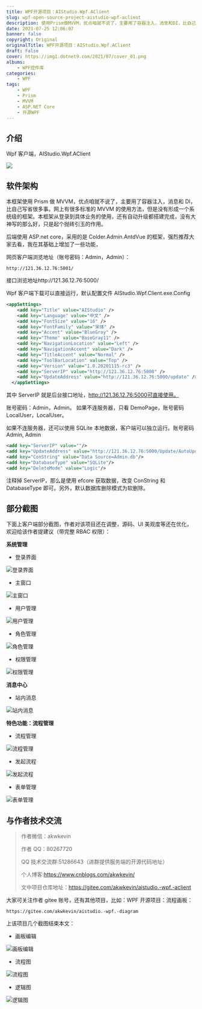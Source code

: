 ```yaml
---
title: WPF开源项目：AIStudio.Wpf.AClient
slug: wpf-open-source-project-aistudio-wpf-aclient
description: 使用Prism做MVVM，优点咱就不说了，主要用了容器注入，消息和DI，比自己写省很多事。网上有很多标准的MVVM的使用方法，但是没有形成一个系统级的框架。本框架从登录到具体业务的使用，还有自动升级都搭建完成
date: 2021-07-25 12:06:07
banner: false
copyright: Original
originalTitle: WPF开源项目：AIStudio.Wpf.AClient
draft: False
cover: https://img1.dotnet9.com/2021/07/cover_01.png
albums:
    - WPF控件库
categories: 
    - WPF
tags: 
    - WPF
    - Prism
    - MVVM
    - ASP.NET Core
    - 开源WPF
---
```


## 介绍

Wpf 客户端，AIStudio.Wpf.AClient

![](https://img1.dotnet9.com/2021/07/0101.png)

## 软件架构

本框架使用 Prism 做 MVVM，优点咱就不说了，主要用了容器注入，消息和 DI，比自己写省很多事。网上有很多标准的 MVVM 的使用方法，但是没有形成一个系统级的框架。本框架从登录到具体业务的使用，还有自动升级都搭建完成，没有大神写的那么好，只是起个抛砖引玉的作用。

后端使用 ASP.net core，采用的是 Colder.Admin.AntdVue 的框架，强烈推荐大家去看，我在其基础上增加了一些功能，

网页客户端浏览地址（账号密码：Admin，Admin）：

```shell
http://121.36.12.76:5001/
```

接口浏览地址http://121.36.12.76:5000/

Wpf 客户端下载可以直接运行，默认配置文件 AIStudio.Wpf.Client.exe.Config

```xml
<appSettings>
    <add key="Title" value="AIStudio" />
    <add key="Language" value="中文" />
    <add key="FontSize" value="16" />
    <add key="FontFamily" value="宋体" />
    <add key="Accent" value="BlueGray" />
    <add key="Theme" value="BaseGray11" />
    <add key="NavigationLocation" value="Left" />
    <add key="NavigationAccent" value="Dark" />
    <add key="TitleAccent" value="Normal" />
    <add key="ToolBarLocation" value="Top" />
    <add key="Version" value="1.0.20201115-rc3" />
    <add key="ServerIP" value="http://121.36.12.76:5000" />
    <add key="UpdateAddress" value="http://121.36.12.76:5000/update" />
  </appSettings>
```

其中 ServerIP 就是后台接口地址，http://121.36.12.76:5000可直接使用。

账号密码：Admin，Admin。
如果不连服务器，只看 DemoPage，账号密码 LocalUser，LocalUser。

如果不连服务器，还可以使用 SQLite 本地数据，客户端可以独立运行。账号密码 Admin, Admin

```xml
<add key="ServerIP" value=""/>
<add key="UpdateAddress" value="http://121.36.12.76:5000/Update/AutoUpdater.xml"/>
<add key="ConString" value="Data Source=Admin.db"/>
<add key="DatabaseType" value="SQLite"/>
<add key="DeleteMode" value="Logic"/>
```

注释掉 ServerIP，那么是使用 efcore 获取数据，改变 ConString 和 DatabaseType 即可。另外，默认数据库删除模式为软删除。

## 部分截图

下面上客户端部分截图，作者对该项目还在调整，源码、UI 美观度等还在优化，欢迎给该作者提建议（带完整 RBAC 权限）：

**系统管理**

- 登录界面

![登录界面](https://img1.dotnet9.com/2021/07/0102.png)

- 主窗口

![主窗口](https://img1.dotnet9.com/2021/07/0103.png)

- 用户管理

![用户管理](https://img1.dotnet9.com/2021/07/0104.gif)

- 角色管理

![角色管理](https://img1.dotnet9.com/2021/07/0105.gif)

- 权限管理

![权限管理](https://img1.dotnet9.com/2021/07/0106.gif)

**消息中心**

- 站内消息

![站内消息](https://img1.dotnet9.com/2021/07/0107.gif)

**特色功能：流程管理**

- 流程管理

![流程管理](https://img1.dotnet9.com/2021/07/0108.gif)

- 发起流程

![发起流程](https://img1.dotnet9.com/2021/07/0109.gif)

- 表单管理

![表单管理](https://img1.dotnet9.com/2021/07/0110.gif)

## 与作者技术交流

> 作者微信：akwkevin
>
> 作者 QQ：80267720
>
> QQ 技术交流群:51286643（进群提供服务端的开源代码地址）
>
> 个人博客:https://www.cnblogs.com/akwkevin/
>
> 文中项目仓库地址：https://gitee.com/akwkevin/aistudio.-wpf.-aclient

大家可关注作者 gitee 账号，还有其他项目，比如：WPF 开源项目：流程画板：

```shell
https://gitee.com/akwkevin/aistudio.-wpf.-diagram
```

上该项目几个截图结束本文：

- 画板编辑

![画板编辑](https://img1.dotnet9.com/2021/07/0111.png)

- 流程图

![流程图](https://img1.dotnet9.com/2021/07/0112.png)

- 逻辑图

![逻辑图](https://img1.dotnet9.com/2021/07/0113.png)
